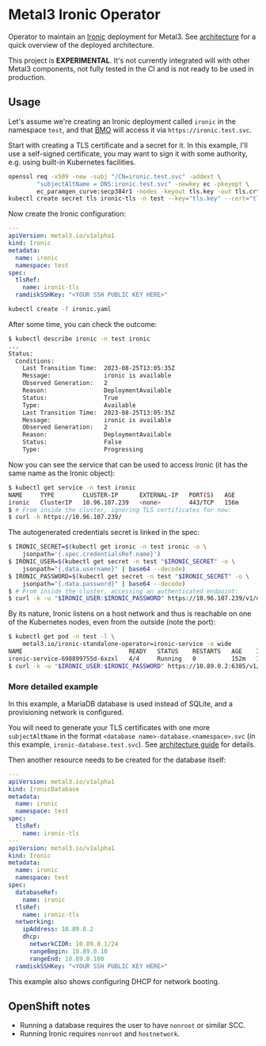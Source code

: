 # Metal3 Ironic Operator

Operator to maintain an [Ironic][ironic] deployment for Metal3. See
[architecture](ARCHITECTURE.md) for a quick overview of the deployed
architecture.

This project is **EXPERIMENTAL**. It's not currently integrated will with
other Metal3 components, not fully tested in the CI and is not ready to be
used in production.

[ironic]: https://ironicbaremetal.org/

## Usage

Let's assume we're creating an Ironic deployment called `ironic` in the
namespace `test`, and that [BMO][bmo] will access it via
`https://ironic.test.svc`.

Start with creating a TLS certificate and a secret for it. In this example,
I'll use a self-signed certificate, you may want to sign it with some
authority, e.g. using built-in Kubernetes facilities.

```bash
openssl req -x509 -new -subj "/CN=ironic.test.svc" -addext \
        "subjectAltName = DNS:ironic.test.svc" -newkey ec -pkeyopt \
        ec_paramgen_curve:secp384r1 -nodes -keyout tls.key -out tls.crt
kubectl create secret tls ironic-tls -n test --key="tls.key" --cert="tls.crt"
```

Now create the Ironic configuration:

```yaml
---
apiVersion: metal3.io/v1alpha1
kind: Ironic
metadata:
  name: ironic
  namespace: test
spec:
  tlsRef:
    name: ironic-tls
  ramdiskSSHKey: "<YOUR SSH PUBLIC KEY HERE>"
```

```bash
kubectl create -f ironic.yaml
```

After some time, you can check the outcome:

```bash
$ kubectl describe ironic -n test ironic
...
Status:
  Conditions:
    Last Transition Time:  2023-08-25T13:05:35Z
    Message:               ironic is available
    Observed Generation:   2
    Reason:                DeploymentAvailable
    Status:                True
    Type:                  Available
    Last Transition Time:  2023-08-25T13:05:35Z
    Message:               ironic is available
    Observed Generation:   2
    Reason:                DeploymentAvailable
    Status:                False
    Type:                  Progressing
```

Now you can see the service that can be used to access Ironic (it has the same
name as the Ironic object):

```bash
$ kubectl get service -n test ironic
NAME     TYPE        CLUSTER-IP      EXTERNAL-IP   PORT(S)   AGE
ironic   ClusterIP   10.96.107.239   <none>        443/TCP   156m
$ # From inside the cluster, ignoring TLS certificates for now:
$ curl -k https://10.96.107.239/
```

The autogenerated credentials secret is linked in the spec:

```bash
$ IRONIC_SECRET=$(kubectl get ironic -n test ironic -o \
    jsonpath='{.spec.credentialsRef.name}')
$ IRONIC_USER=$(kubectl get secret -n test "$IRONIC_SECRET" -o \
    jsonpath="{.data.username}" | base64 --decode)
$ IRONIC_PASSWORD=$(kubectl get secret -n test "$IRONIC_SECRET" -o \
    jsonpath="{.data.password}" | base64 --decode)
$ # From inside the cluster, accessing an authenticated endpoint:
$ curl -k -u "$IRONIC_USER:$IRONIC_PASSWORD" https://10.96.107.239/v1/drivers
```

By its nature, Ironic listens on a host network and thus is reachable on one of
the Kubernetes nodes, even from the outside (note the port):

<!-- markdownlint-disable MD013 -->
```bash
$ kubectl get pod -n test -l \
    metal3.io/ironic-standalone-operator=ironic-service -o wide
NAME                              READY   STATUS    RESTARTS   AGE    IP            NODE                 NOMINATED NODE   READINESS GATES
ironic-service-698899755d-6xzxl   4/4     Running   0          152m   10.89.0.2     kind-control-plane   <none>           <none>
$ curl -k -u "$IRONIC_USER:$IRONIC_PASSWORD" https://10.89.0.2:6385/v1/drivers
```
<!-- markdownlint-enable MD013 -->

[bmo]: https://github.com/metal3-io/baremetal-operator

### More detailed example

In this example, a MariaDB database is used instead of SQLite, and a
provisioning network is configured.

You will need to generate your TLS certificates with one more `subjectAltName`
in the format `<database name>-database.<namespace>.svc` (in this example,
`ironic-database.test.svc`). See [architecture
guide](ARCHITECTURE.md#authentication-and-tls) for details.

Then another resource needs to be created for the database itself:

```yaml
---
apiVersion: metal3.io/v1alpha1
kind: IronicDatabase
metadata:
  name: ironic
  namespace: test
spec:
  tlsRef:
    name: ironic-tls
---
apiVersion: metal3.io/v1alpha1
kind: Ironic
metadata:
  name: ironic
  namespace: test
spec:
  databaseRef:
    name: ironic
  tlsRef:
    name: ironic-tls
  networking:
    ipAddress: 10.89.0.2
    dhcp:
      networkCIDR: 10.89.0.1/24
      rangeBegin: 10.89.0.10
      rangeEnd: 10.89.0.100
  ramdiskSSHKey: "<YOUR SSH PUBLIC KEY HERE>"
```

This example also shows configuring DHCP for network booting.

## OpenShift notes

- Running a database requires the user to have `nonroot` or similar SCC.
- Running Ironic requires `nonroot` and `hostnetwork`.
